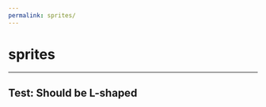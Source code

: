 ```yaml
---
permalink: sprites/
---
```


# sprites

---

## Test: Should be L-shaped

<div class='sprite sprite-xing'></div>
<a class='sprite sprite-xing'></a>
<h2 class='sprite sprite-xing hl'></h2>

<a class='sprite sprite-stackoverflow'></a>

<a class='sprite inline sprite-github'></a>
<a class='sprite inline sprite-medium'></a>
<a class='sprite inline sprite-jekyll'></a>

<a href='https://github.com/nocke/nocke.github.io' target='_blank' id='ribbon' class='sprite sprite-ribbon' title='view on github'></a>


<div class='sprite>
